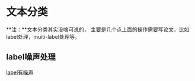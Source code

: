 # 文本分类

**注：**文本分类其实没啥可说的， 主要是几个点上面的操作需要写论文，比如label处理，muiti-label处理等。

## label噪声处理

[label有噪声](https://arxiv.org/pdf/1903.07507.pdf "label有噪声")


